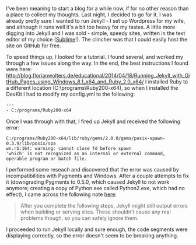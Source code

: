 I've been meaning to start a blog for a while now, if for no other reason than a place to collect my thoughts.
Last night, I decided to go for it. I was already pretty sure I wanted to run Jekyll - I set up Wordpress for my wife, and although it runs well it's a bit too heavy for my tastes.
A little more digging into Jekyll and I was sold - simple, speedy sites, written in the text editor of my choice ([Sublime]!).
The clincher was that I could easily host the site on GitHub for free.

To speed things up, I looked for a tutorial. I found several, and worked my through a few issues along the way.
In the end, the best instructions I found were here: http://blog.florianwolters.de/educational/2014/04/18/Running_Jekyll_with_GitHub_Pages_using_Windows_8.1_x64_and_Ruby_2.0_x64/
I installed Ruby to a different location (C:\programs\Ruby200-x64), so when I installed the DevKit I had to modify my config.yml to the following:

```sh
---
- C:/programs/Ruby200-x64
```

Once I was through with that, I fired up Jekyll and received the following error:
```
C:/programs/Ruby200-x64/lib/ruby/gems/2.0.0/gems/posix-spawn-0.3.9/lib/posix/spa
wn.rb:164: warning: cannot close fd before spawn
'which' is not recognized as an internal or external command,
operable program or batch file.
```

I performed some reseach and discovered that the error was caused by incompatibilities with Pygments and Windows. After a couple attempts to fix it (downgrading Pygments to 0.5.0, which caused Jekyll to not work anymore; creating a copy of Python.exe called Python2.exe, which had no effect), I came across the following note [here](http://jekyll-windows.juthilo.com/3-syntax-highlighting/):

>After you complete the following steps, Jekyll might still output errors when building or serving sites.
>These shouldn’t cause any real problems though, so you can safely ignore them.

I proceeded to run Jekyll locally and sure enough, the code segments were displaying correctly, so the error doesn't seem to be breaking anything.


[Sublime]:http://www.sublimetext.com/3
